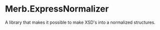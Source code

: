 # Merb.ExpressNormalizer
A library that makes it possible to make XSD's into a normalized structures. 
